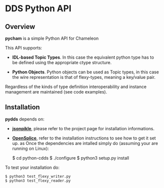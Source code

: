 # DDS Python API

## Overview
**pycham** is a simple Python API for Chameleon

This API supports:

- **IDL-based Topic Types**. In this case the equivalent python type 
  has to be defined using the appropriate ctype structure.
  
- **Python Objects**. Python objects can be used as Topic types, in this
  case the wire representation is that of flexy-types, meaning a 
  key/value pair.
  
Regardless of the kinds of type definition interoperability and instance management are maintained (see code examples).

## Installation
**pydds** depends on:

- [**jsonpikle**](https://github.com/jsonpickle/jsonpickle), please refer to the project page for installation informations.

- [**OpenSplice**](https://github.com/ADLINK-IST/opensplice), refer to the installation instructions to see how to get it set up.
as
Once the dependencies are intalled simply do (assuming your are running on Linux):

	$ cd python-cdds
	$ ./configure
	$ python3 setup.py install 

To test your installation do:

	$ python3 test_flexy_writer.py 
	$ python3 test_flexy_reader.py 





 
